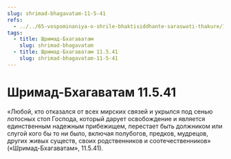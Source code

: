 ```yaml
---
slug: shrimad-bhagavatam-11-5-41
refs:
  - ../../65-vospominaniya-o-shrile-bhaktisiddhante-saraswati-thakure/1000-1982-01-11-a2-osnovanie-gaudiya-matha-i-lichnost-kundzhi-babu.md
tags:
  - title: Шримад-Бхагаватам
    slug: shrimad-bhagavatam
  - title: Шримад-Бхагаватам 11.5.41
    slug: shrimad-bhagavatam-11-5-41
---
```


# Шримад-Бхагаватам 11.5.41

«Любой, кто отказался от всех мирских связей и укрылся под сенью лотосных стоп Господа, который дарует освобождение и является единственным надежным прибежищем, перестает быть должником или слугой кого бы то ни было, включая полубогов, предков, мудрецов, других живых существ, своих родственников и соотечественников» («Шримад-Бхагаватам», 11.5.41).
